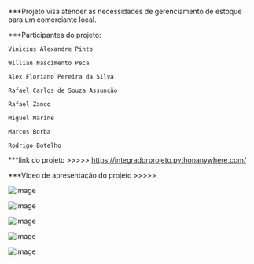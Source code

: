 ***Projeto visa atender as necessidades de gerenciamento de estoque para um comerciante local.

***Participantes do projeto:

    Vinicius Alexandre Pinto

    Willian Nascimento Peca

    Alex Floriano Pereira da Silva

    Rafael Carlos de Souza Assunção

    Rafael Zanco

    Miguel Marine

    Marcos Borba

    Rodrigo Botelho
    

***link do projeto >>>>> https://integradorprojeto.pythonanywhere.com/

***Video de apresentação do projeto >>>>> 


![image](https://github.com/user-attachments/assets/2dcf3cb1-65b7-4ee9-8c7f-23ca5a275e24)

![image](https://github.com/user-attachments/assets/d04f7a8a-0c46-4b9d-959e-2c66e888909b)

![image](https://github.com/user-attachments/assets/9bbafe26-ca2b-4488-955e-4bd9de56c362)

![image](https://github.com/user-attachments/assets/7c7d0a1e-dd5a-47f7-a278-05655604d225)

![image](https://github.com/user-attachments/assets/6a34dfd5-8f82-4cbc-924e-06bcfd64185d)



